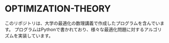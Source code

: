 # OPTIMIZATION-THEORY
このリポジトリは、大学の最適化の数理講義で作成したプログラムを含んでいます。
プログラムはPythonで書かれており、様々な最適化問題に対するアルゴリズムを実装しています。
